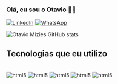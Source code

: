 ### Olá, eu sou o Otavio 🖐🏽

[![LinkedIn](https://img.shields.io/badge/LinkedIn-0077B5?style=for-the-badge&logo=linkedin&logoColor=white)](https://www.linkedin.com/in/otavio-mizies-analyst/) [![WhatsApp](https://img.shields.io/badge/WhatsApp-25D366?style=for-the-badge&logo=whatsapp&logoColor=white)](https://wa.me/message/P4LHZQ5HSMBHO1)

![Otavio Mizies GitHub stats](https://github-readme-stats.vercel.app/api?username=otaviomizies&show_icons=true&theme=dracula)

## Tecnologias que eu utilizo

<div style="display: inline_block"><br/>
<img align="center" alt="html5" src="https://img.icons8.com/?size=100&id=v13GOfYIdvlQ&format=png&color=000000"/>
<img align="center" alt="html5" src="https://img.icons8.com/?size=100&id=6DuoGHb03MQm&format=png&color=000000"/>
<img align="center" alt="html5" src="https://img.icons8.com/?size=100&id=0cRqPqlItA0E&format=png&color=000000"/>
<img align="center" alt="html5" src="https://img.icons8.com/?size=100&id=l2inKCk0cukn&format=png&color=000000"/>
<img align="center" alt="html5" src="https://img.icons8.com/?size=100&id=3sGOUDo9nJ4k&format=png&color=000000"/>
</div> 
